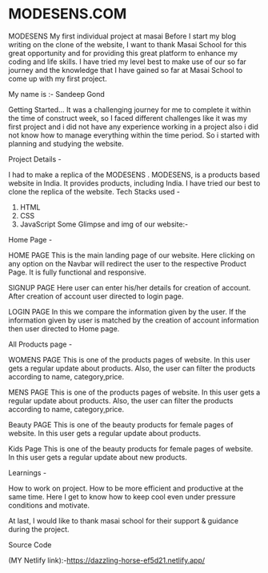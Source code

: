 # MODESENS.COM
MODESENS
My first individual project at masai
Before I start my blog writing on the clone of the website, I want to thank Masai School for this great opportunity and for providing this great platform to enhance my coding and life skills.
I have tried my level best to make use of our so far journey and the knowledge that I have gained so far at Masai School to come up with my first project.

My name is :-
              Sandeep Gond

Getting Started…
It was a challenging journey for me to complete it within the time of construct week, so I faced different challenges like it was my first project and i did not have any experience working in a project also i did not know how to manage everything within the time period. So i started with planning and studying the website.

Project Details -

I had to make a replica of the MODESENS .
MODESENS, is a products based website in India. It provides products, including India. 
I have tried our best to clone the replica of the website.
Tech Stacks used -

1) HTML
2) CSS
3) JavaScript
Some Glimpse and img of our website:-

Home Page -

HOME PAGE
This is the main landing page of our website. Here clicking on any option on the Navbar will redirect the user to the respective Product Page.
It is fully functional and responsive.


SIGNUP PAGE
Here user can enter his/her details for creation of account.
After creation of account user directed to login page.


LOGIN PAGE
In this we compare the information given by the user.
If the information given by user is matched by the creation of account information then user directed to Home page.


All Products page -

WOMENS PAGE
This is one of the products pages of website.
In this user gets a regular update about products.
Also, the user can filter the products according to name, category,price.

MENS PAGE
This is one of the products pages of website.
In this user gets a regular update about products.
Also, the user can filter the products according to name, category,price.

Beauty PAGE
This is one of the beauty products for female pages of website.
In this user gets a regular update about products.

Kids Page
This is one of the beauty products for female pages of website.
In this user gets a regular update about new products.




Learnings -

How to work on project.
How to be more efficient and productive at the same time.
Here I get to know how to keep cool even under pressure conditions and motivate.

At last, I would like to thank masai school for their support & guidance during the project.

Source Code

(MY Netlify link):-https://dazzling-horse-ef5d21.netlify.app/